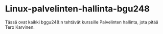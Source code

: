 # Linux-palvelinten-hallinta-bgu248
Tässä ovat kaikki bggu248:n tehtävät kurssille Palvelinten hallinta, jota pitää Tero Karvinen.
